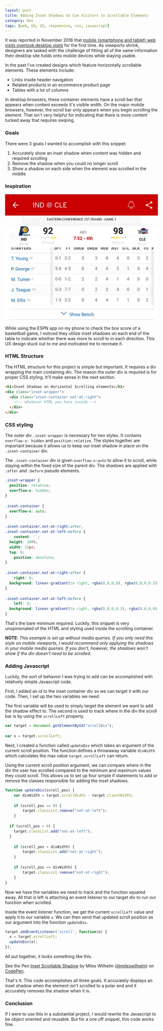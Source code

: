```yaml
---
layout: post
title: Adding Inset Shadows to Cue Visitors to Scrollable Elements
category: Dev
tags: [web, UX, UI, responsive, css, javascript]
---
```


It was reported in November 2016 that [mobile (smartphone and tablet) web visits overtook desktop visits](http://gs.statcounter.com/press/mobile-and-tablet-internet-usage-exceeds-desktop-for-first-time-worldwide) for the first time. As viewports shrink, designers are tasked with the challenge of fitting all of the same information their desktop site holds onto mobile devices while staying usable.

In the past I've created designs which feature horizontally scrollable elements. These elements include:

- Links inside header navigation
- Related products in an ecommerce product page
- Tables with a lot of columns

In desktop browsers, these container elements have a scroll bar that appears when content exceeds it's visible width. On the major mobile browsers, however, the scroll bar only appears when you begin scrolling the element. That isn't very helpful for indicating that there is more content tucked away that requires swiping.

### Goals

There were 3 goals I wanted to accomplish with this snippet:

1. Accurately show an inset shadow when content was hidden and required scrolling
2. Remove the shadow when you could no longer scroll
3. Show a shadow on each side when the element was scrolled in the middle

### Inspiration

![ESPN Box Score inset shadow inspiration](https://raw.githubusercontent.com/mileswilhelm/mileswilhelm.github.io/master/images/espn-box-scores.jpg "ESPN Box Score inset shadow inspiration")

While using the ESPN app on my phone to check the box score of a basketball game, I noticed they utilize inset shadows on each end of the table to indicate whether there was more to scroll to in each direction. This UX design stuck out to me and motivated me to recreate it.

### HTML Structure

The HTML structure for this project is simple but important. It requires a div wrapping the main containing div. The reason the outer div is required is for proper CSS styling. It'll make sense in the next section.

```html
<h1>Inset Shadows on Horizontal Scrolling elements</h1>
<div class="inset-wrapper">
  <div class="inset-container not-at-right">
    <!-- whatever HTML you have inside -->
  </div>
</div>
```

### CSS styling

The outer div `.inset-wrapper` is necessary for two styles. It contains `overflow-x: hidden` and `position:relative`. The styles together are important because it allows us to keep our inset shadow in place on the `.inset-container` div.

The `.inset-container` div is given `overflow-x:auto` to allow it to scroll, while staying within the fixed size of the parent div. The shadows are applied with `:after` and `:before` pseudo elements.

```css
.inset-wrapper {
  position: relative;
  overflow-x: hidden;
}

.inset-container {
  overflow-x: auto;
}

.inset-container.not-at-right:after,
.inset-container.not-at-left:before {
	content: '';
  height: 100%;
  width: 15px;
  top: 0;
	position: absolute;
}

.inset-container.not-at-right:after {
	right: 0;
  background: linear-gradient(to right, rgba(0,0,0,0), rgba(0,0,0,0.2));
}

.inset-container.not-at-left:before {
	left: 0;
  background: linear-gradient(to right, rgba(0,0,0,0.2), rgba(0,0,0,0));
}
```

That's the bare minimum required. Luckily, this snippet is very unopinionated of the HTML and styling used inside the scrolling container.

**NOTE:** *This example is set up without media queries. If you only need this style on mobile viewports, I would recommend only applying the shadows in your mobile media queries. If you don't, however, the shadows won't show if the div doesn't need to be scrolled.*

### Adding Javascript

Luckily, the sort of behavior I was trying to add can be accomplished with relatively simple Javascript code.

First, I added an id to the inset container div so we can target it with our code. Then, I set up the two variables we need.

The first variable will be used to simply target the element we want to add the shadow effect to. The second is used to track where in the div the scroll bar is by using the `scrollLeft` property.

```javascript
var target = document.getElementById("scrollDiv");

var x = target.scrollLeft;
```

Next, I created a function called `updateDiv` which takes an argument of the current scroll position. The function defines a throwaway variable `divWidth` which calculates the max value `target.scrollLeft` can return.

Using the current scroll position argument, we can compare where in the div the user has scrolled compared to the minimum and maximum values they could scroll. This allows us to set up four simple if statements to add or remove the classes responsible for adding the inset shadows.

```javascript
function updateDiv(scroll_pos) {
	var divWidth = target.scrollWidth - target.clientWidth;

	if (scroll_pos == 0) {
		target.classList.remove("not-at-left");
	}

  if (scroll_pos > 0) {
    target.classList.add("not-at-left");
  }

	if (scroll_pos < divWidth) {
		target.classList.add("not-at-right");
	}

	if (scroll_pos == divWidth) {
		target.classList.remove("not-at-right");
	}
}
```

Now we have the variables we need to track and the function squared away. All that is left is attaching an event listener to our target div to run our function when scrolled.

Inside the event listener function, we get the current `scrollLeft` value and apply it to our variable `x`. We can then send that updated scroll position as our argument into the function `updateDiv`.

```javascript
target.addEventListener('scroll', function(e) {
  x = target.scrollLeft;
  updateDiv(x);
});
```

All put together, it looks something like this.

<p data-height="481" data-theme-id="0" data-slug-hash="XRbmBy" data-default-tab="html,result" data-user="mileswilhelm" data-embed-version="2" data-pen-title="Inset Scrollable Shadow" data-preview="true" class="codepen">See the Pen <a href="https://codepen.io/mileswilhelm/pen/XRbmBy/">Inset Scrollable Shadow</a> by Miles Wilhelm (<a href="http://codepen.io/mileswilhelm">@mileswilhelm</a>) on <a href="http://codepen.io">CodePen</a>.</p>
<script async src="https://production-assets.codepen.io/assets/embed/ei.js"></script>

That's it. This code accomplishes all three goals. It accurately displays an inset shadow when the element isn't scrolled to a polar end and it accurately removes the shadow when it is.

### Conclusion

If I were to use this in a substantial project, I would rewrite the Javascript to be object oriented and reusable. But for a one off snippet, this code works fine.
